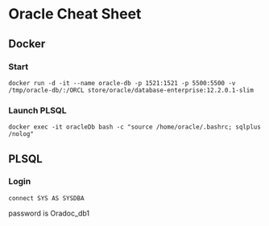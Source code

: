 # Oracle Cheat Sheet

## Docker
### Start
```
docker run -d -it --name oracle-db -p 1521:1521 -p 5500:5500 -v /tmp/oracle-db/:/ORCL store/oracle/database-enterprise:12.2.0.1-slim
```
### Launch PLSQL
```
docker exec -it oracleDb bash -c "source /home/oracle/.bashrc; sqlplus /nolog"
```

## PLSQL
### Login
```
connect SYS AS SYSDBA
```
password is Oradoc_db1
